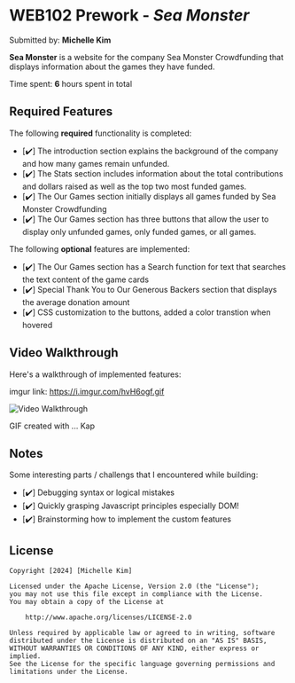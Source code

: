 # WEB102 Prework - *Sea Monster*

Submitted by: **Michelle Kim**

**Sea Monster** is a website for the company Sea Monster Crowdfunding that displays information about the games they have funded.

Time spent: **6** hours spent in total

## Required Features

The following **required** functionality is completed:

* [✔️] The introduction section explains the background of the company and how many games remain unfunded.
* [✔️] The Stats section includes information about the total contributions and dollars raised as well as the top two most funded games.
* [✔️] The Our Games section initially displays all games funded by Sea Monster Crowdfunding
* [✔️] The Our Games section has three buttons that allow the user to display only unfunded games, only funded games, or all games.

The following **optional** features are implemented:

* [✔️] The Our Games section has a Search function for text that searches the text content of the game cards 
* [✔️] Special Thank You to Our Generous Backers section that displays the average donation amount
* [✔️] CSS customization to the buttons, added a color transtion when hovered

## Video Walkthrough

Here's a walkthrough of implemented features:

imgur link: https://i.imgur.com/hvH6ogf.gif

![Video Walkthrough](codepath_web102_michellekim.gif)

<!-- Replace this with whatever GIF tool you used! -->
GIF created with ... Kap 
<!-- Recommended tools:
[Kap](https://getkap.co/) for macOS
[ScreenToGif](https://www.screentogif.com/) for Windows
[peek](https://github.com/phw/peek) for Linux. -->

## Notes

Some interesting parts / challengs that I encountered while building:
* [✔️] Debugging syntax or logical mistakes
* [✔️] Quickly grasping Javascript principles especially DOM!
* [✔️] Brainstorming how to implement the custom features

## License

    Copyright [2024] [Michelle Kim]

    Licensed under the Apache License, Version 2.0 (the "License");
    you may not use this file except in compliance with the License.
    You may obtain a copy of the License at

        http://www.apache.org/licenses/LICENSE-2.0

    Unless required by applicable law or agreed to in writing, software
    distributed under the License is distributed on an "AS IS" BASIS,
    WITHOUT WARRANTIES OR CONDITIONS OF ANY KIND, either express or implied.
    See the License for the specific language governing permissions and
    limitations under the License.
